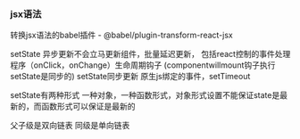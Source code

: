 ### jsx语法
转换jsx语法的babel插件 - @babel/plugin-transform-react-jsx




setState 异步更新不会立马更新组件，批量延迟更新， 包括react控制的事件处理程序（onClick，onChange）生命周期钩子
(componentwillmount钩子执行setState是同步的)
setState同步更新
    原生js绑定的事件，setTimeout


setState有两种形式
一种对象，一种函数形式，对象形式设置不能保证state是最新的，而函数形式可以保证是最新的


父子级是双向链表
同级是单向链表


